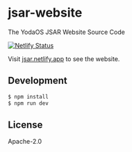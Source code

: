 # jsar-website

The YodaOS JSAR Website Source Code

[![Netlify Status](https://api.netlify.com/api/v1/badges/6f90aa59-9fd9-40ea-a0b3-384a7b799812/deploy-status)](https://app.netlify.com/sites/jsar/deploys)

Visit [jsar.netlify.app](https://jsar.netlify.app/) to see the website.

## Development

```bash
$ npm install
$ npm run dev
```

## License

Apache-2.0

